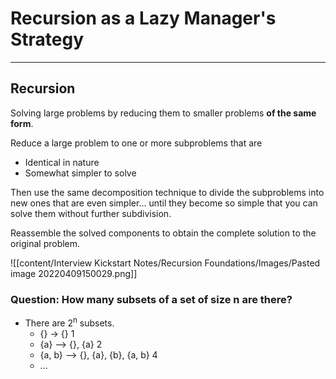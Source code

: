 # Recursion as a Lazy Manager's Strategy

---

## Recursion
Solving large problems by reducing them to smaller problems **of the same form**.

Reduce a large problem to one or more subproblems that are
- Identical in nature
- Somewhat simpler to solve

Then use the same decomposition technique to divide the subproblems into new ones that are even simpler... until they become so simple that you can solve them without further subdivision.

Reassemble the solved components to obtain the complete solution to the original problem.

![[content/Interview Kickstart Notes/Recursion Foundations/Images/Pasted image 20220409150029.png]]

### Question: How many subsets of a set of size n are there?
- There are 2<sup>n</sup> subsets.
	- {} -> {} 1
	- {a} --> {}, {a} 2
	- {a, b} --> {}, {a}, {b}, {a, b} 4
	- ...
